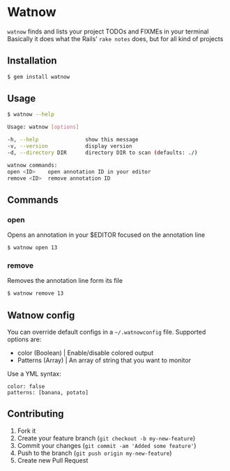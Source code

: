 # Watnow

`watnow` finds and lists your project TODOs and FIXMEs in your terminal<br>
Basically it does what the Rails’ `rake notes` does, but for all kind of projects

## Installation
```sh
$ gem install watnow
```

## Usage

```sh
$ watnow --help

Usage: watnow [options]

-h, --help               show this message
-v, --version            display version
-d, --directory DIR      directory DIR to scan (defaults: ./)

watnow commands:
open <ID>    open annotation ID in your editor
remove <ID>  remove annotation ID
```

## Commands
### open
Opens an annotation in your $EDITOR focused on the annotation line
```sh
$ watnow open 13
```

### remove
Removes the annotation line form its file
```sh
$ watnow remove 13
```

## Watnow config
You can override default configs in a `~/.watnowconfig` file. Supported options are:
- color (Boolean)  | Enable/disable colored output
- Patterns (Array) | An array of string that you want to monitor

Use a YML syntax:
```
color: false
patterns: [banana, potato]
```

## Contributing

1. Fork it
2. Create your feature branch (`git checkout -b my-new-feature`)
3. Commit your changes (`git commit -am 'Added some feature'`)
4. Push to the branch (`git push origin my-new-feature`)
5. Create new Pull Request
